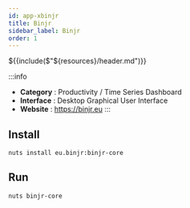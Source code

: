 ```yaml
---
id: app-xbinjr
title: Binjr
sidebar_label: Binjr
order: 1
---
```


${{include($"${resources}/header.md")}}

:::info

- **Category**  : Productivity / Time Series Dashboard
- **Interface**  : Desktop Graphical User Interface
- **Website**  : https://binjr.eu
:::


## Install

```
nuts install eu.binjr:binjr-core
```

## Run

```
nuts binjr-core
```
